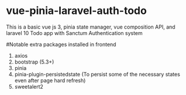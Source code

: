 # vue-pinia-laravel-auth-todo
This is a basic vue js 3, pinia state manager, vue composition API, and laravel 10 Todo app with Sanctum Authentication system

#Notable extra packages installed in frontend
1. axios
2. bootstrap (5.3+)
3. pinia
4. pinia-plugin-persistedstate (To persist some of the necessary states even after page hard refresh)
5. sweetalert2

